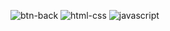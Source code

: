 ![btn-back](https://github.com/user-attachments/assets/3fb52b29-d077-49a8-b0cb-428f7210d2fb)
![html-css](https://github.com/user-attachments/assets/b8fd3104-01f5-4d81-9112-8096d5c1f30c)
![javascript](https://github.com/user-attachments/assets/43d4e503-4575-47a9-9d8f-4ae30e415e72)
